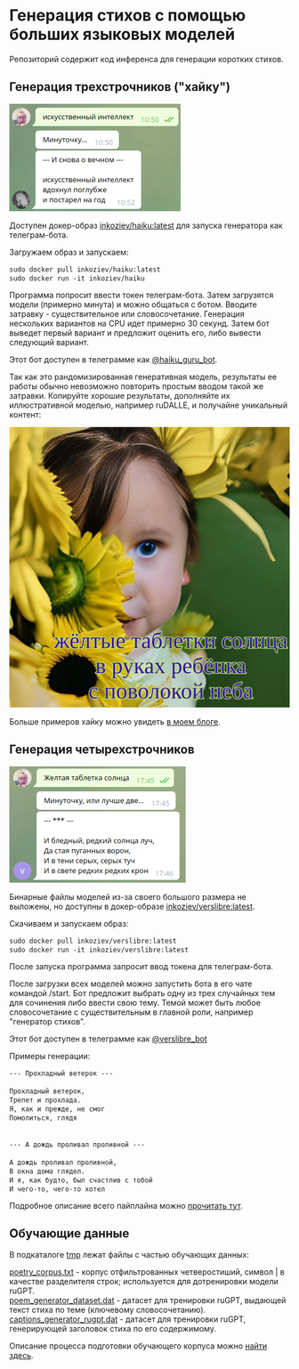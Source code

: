 # Генерация стихов с помощью больших языковых моделей


Репозиторий содержит код инференса для генерации коротких стихов.


## Генерация трехстрочников ("хайку")

![телеграм бот для генерации хайку](haiku_telegram.png)

Доступен докер-образ [inkoziev/haiku:latest](https://hub.docker.com/repository/docker/inkoziev/haiku) для запуска генератора как телеграм-бота.

Загружаем образ и запускаем:

```
sudo docker pull inkoziev/haiku:latest
sudo docker run -it inkoziev/haiku
```

Программа попросит ввести токен телеграм-бота. Затем загрузятся модели (примерно минута) и можно 
общаться с ботом. Вводите затравку - существительное или словосочетание. Генерация нескольких вариантов
на CPU идет примерно 30 секунд. Затем бот выведет первый вариант и предложит оценить его,
либо вывести следующий вариант.

Этот бот доступен в телеграмме как [@haiku_guru_bot](http://t.me/haiku_guru_bot).

Так как это рандомизированная генеративная модель, результаты ее работы обычно невозможно повторить простым вводом
такой же затравки. Копируйте хорошие результаты, дополняйте их иллюстративной моделью, например ruDALLE, и получайне уникальный
контент:

![жёлтые таблетки солнца /// в руках ребёнка /// с поволокой неба](haiku_sunflower.jpg)

Больше примеров хайку можно увидеть [в моем блоге](https://kelijah.livejournal.com/293532.html).


## Генерация четырехстрочников


![телеграм бот для генерации четырехстрочников](verslibre_telegram.png)

Бинарные файлы моделей из-за своего большого размера не выложены, но доступны
в докер-образе [inkoziev/verslibre:latest](https://hub.docker.com/repository/docker/inkoziev/verslibre).

Скачиваем и запускаем образ:

```
sudo docker pull inkoziev/verslibre:latest
sudo docker run -it inkoziev/verslibre:latest
```

После запуска программа запросит ввод токена для телеграм-бота.

После загрузки всех моделей можно запустить бота в его чате командой /start. Бот предложит выбрать одну из трех
случайных тем для сочинения либо ввести свою тему. Темой может быть любое
словосочетание с существительным в главной роли, например "генератор стихов".

Этот бот доступен в телеграмме как [@verslibre_bot](http://t.me/verslibre_bot)

Примеры генерации:

```
--- Прохладный ветерок ---

Прохладный ветерок,
Трепет и прохлада.
Я, как и прежде, не смог
Помолиться, глядя


--- А дождь проливал проливной ---

А дождь проливал проливной,
В окна дома глядел.
И я, как будто, был счастлив с тобой
И чего-то, чего-то хотел
```

Подробное описание всего пайплайна можно [прочитать тут](https://kelijah.livejournal.com/288594.html).


## Обучающие данные

В подкаталоге [tmp](https://github.com/Koziev/verslibre/tmp) лежат файлы с частью обучающих данных:

[poetry_corpus.txt](https://github.com/Koziev/verslibre/tmp/poetry_corpus.txt) - корпус отфильтрованных четверостиший, символ | в качестве разделителя строк; используется для дотренировки модели ruGPT.  
[poem_generator_dataset.dat](https://github.com/Koziev/verslibre/tmp/poem_generator_dataset.dat) - датасет для тренировки ruGPT, выдающей текст стиха по теме (ключевому словосочетанию).  
[captions_generator_rugpt.dat](https://github.com/Koziev/verslibre/tmp/captions_generator_rugpt.dat) - датасет для тренировки ruGPT, генерирующей заголовок стиха по его содержимому.  

Описание процесса подготовки обучающего корпуса можно [найти здесь](https://kelijah.livejournal.com/288594.html).





